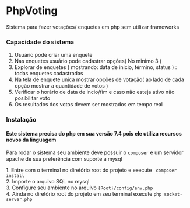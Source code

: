 # PhpVoting
Sistema para fazer votações/ enquetes em php sem utilizar frameworks
### Capacidade do sistema
1. Usuário pode criar uma enquete
2. Nas enquetes usuário pode cadastrar opções( No minimo 3 )
3. Explorar de enquetes ( mostrando: data de inicio, término,  status   ) : todas enquetes cadastradas
4. Na tela de enquete unica mostrar opções de votação( ao lado de cada opção mostrar a quantidade de votos )
5. Verificar o horário de data de incio/fim e caso não esteja ativo não posibilitar voto
6. Os resultados dos votos devem ser mostrados em tempo real

### Instalação
#### Este sistema precisa do php em sua versão 7.4 pois ele utiliza recursos novos da linguagem
<p>
    Para rodar o sistema seu ambiente deve possuir o <code>composer</code> e um servidor apache de sua preferência com suporte a mysql
</p>
1. Entre com o terminal no diretório root do projeto e execute <code> composer install </code><br/>
2. Importe o arquivo SQL no mysql<br/>
3. Configure seu ambiente no arquivo <code>{Root}/config/env.php</code><br/>
4. Ainda no diretório root do projeto em seu terminal execute <code>php socket-server.php</code><br/>



